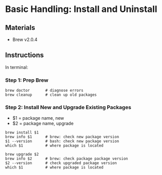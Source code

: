 # Basic Handling: Install and Uninstall

## Materials
* Brew v2.0.4

## Instructions
In terminal:

### Step 1: Prep Brew
```
brew doctor       # diagnose errors
brew cleanup      # clean up old packages
```
### Step 2: Install New and Upgrade Existing Packages
- $1 = package name, new
- $2 = package name, upgrade

```
brew install $1
brew info $1      # brew: check new package version
$1 --version      # bash: check new package version
which $1          # where package is located

brew upgrade $2
brew info $2      # brew: check package package version
$2 --version      # check upgraded package version
which $1          # where package is located
```
